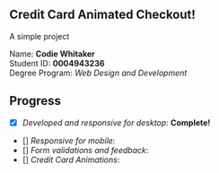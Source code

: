 ## Credit Card Animated Checkout!
A simple project


Name: __Codie Whitaker__ <br>
Student ID: __0004943236__ <br>
Degree Program: _Web Design and Development_ <br>

## Progress
- [X] _Developed and responsive for desktop_: __Complete!__ 
- [] _Responsive for mobile_:
- [] _Form validations and feedback_:
- [] _Credit Card Animations_:
